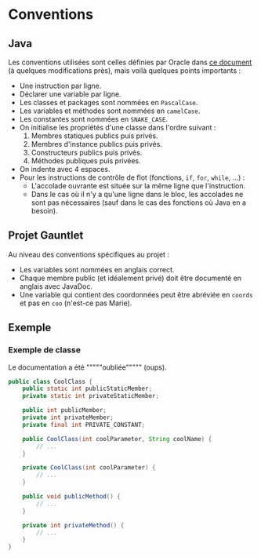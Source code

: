 # Conventions

## Java

Les conventions utilisées sont celles définies par Oracle dans [ce document](https://www.oracle.com/technetwork/java/codeconventions-150003.pdf) (à quelques modifications près), mais voilà quelques points importants :

- Une instruction par ligne.
- Déclarer une variable par ligne.
- Les classes et packages sont nommées en `PascalCase`.
- Les variables et méthodes sont nommées en `camelCase`.
- Les constantes sont nommées en `SNAKE_CASE`.
- On initialise les propriétés d'une classe dans l'ordre suivant :
    1. Membres statiques publics puis privés.
    2. Membres d'instance publics puis privés.
    3. Constructeurs publics puis privés.
    4. Méthodes publiques puis privées.
- On indente avec 4 espaces.
- Pour les instructions de contrôle de flot (fonctions, `if`, `for`, `while`, ...) :
    - L'accolade ouvrante est située sur la même ligne que l'instruction.
    - Dans le cas où il n'y a qu'une ligne dans le bloc, les accolades ne sont pas nécessaires (sauf dans le cas des fonctions où Java en a besoin).

## Projet Gauntlet

Au niveau des conventions spécifiques au projet :

- Les variables sont nommées en anglais correct.
- Chaque membre public (et idéalement privé) doit être documenté en anglais avec JavaDoc.
- Une variable qui contient des coordonnées peut être abréviée en `coords` et pas en `coo` (n'est-ce pas Marie).

## Exemple

### Exemple de classe

Le documentation a été """""oubliée""""" (oups).

```java
public class CoolClass {
    public static int publicStaticMember;
    private static int privateStaticMember;

    public int publicMember;
    private int privateMember;
    private final int PRIVATE_CONSTANT;

    public CoolClass(int coolParameter, String coolName) {
        // ...
    }

    private CoolClass(int coolParameter) {
        // ...
    }

    public void publicMethod() {
        // ...
    }

    private int privateMethod() {
        // ...
    }
}
```
